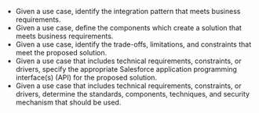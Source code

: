 - Given a use case, identify the integration pattern that meets business requirements.
- Given a use case, define the components which create a solution that meets business requirements. 
- Given a use case, identify the trade-offs, limitations, and constraints that meet the proposed solution.
- Given a use case that includes technical requirements, constraints, or drivers, specify the appropriate Salesforce application programming interface(s) (API) for the proposed solution.
- Given a use case that includes technical requirements, constraints, or drivers, determine the standards, components, techniques, and security mechanism that should be used.